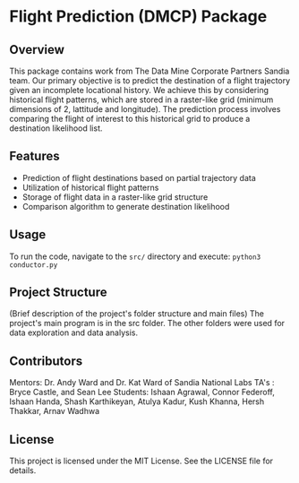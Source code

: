 # Flight Prediction (DMCP) Package

## Overview
This package contains work from The Data Mine Corporate Partners Sandia team. Our primary objective is to predict the destination of a flight trajectory given an incomplete locational history. We achieve this by considering historical flight patterns, which are stored in a raster-like grid (minimum dimensions of 2, lattitude and longitude). The prediction process involves comparing the flight of interest to this historical grid to produce a destination likelihood list.

## Features
- Prediction of flight destinations based on partial trajectory data
- Utilization of historical flight patterns
- Storage of flight data in a raster-like grid structure
- Comparison algorithm to generate destination likelihood

## Usage
To run the code, navigate to the `src/` directory and execute:
`python3 conductor.py`
## Project Structure
(Brief description of the project's folder structure and main files)
The project's main program is in the src folder. The other folders were used for data exploration and data analysis.

## Contributors
Mentors: Dr. Andy Ward and Dr. Kat Ward of Sandia National Labs
TA's : Bryce Castle, and Sean Lee
Students: Ishaan Agrawal, Connor Federoff, Ishaan Handa, Shash Karthikeyan, Atulya Kadur, Kush Khanna, Hersh Thakkar, Arnav Wadhwa​

## License
This project is licensed under the MIT License. See the LICENSE file for details.

